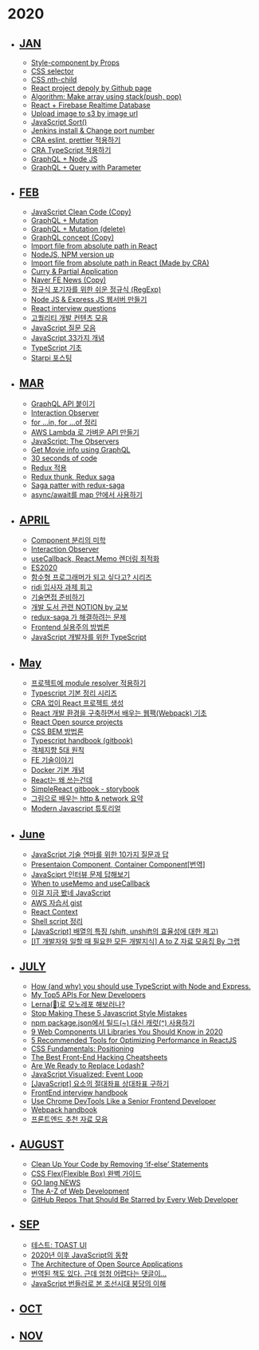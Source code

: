 # 2020

- ## [JAN](https://github.com/eomttt/studies/blob/master/2020/1.md)
  - [Style-component by Props](https://eomtttttt-develop.tistory.com/211)
  - [CSS selector](https://eomtttttt-develop.tistory.com/212)
  - [CSS nth-child](https://eomtttttt-develop.tistory.com/213)
  - [React project depoly by Github page](https://eomtttttt-develop.tistory.com/217)
  - [Algorithm: Make array using stack(push, pop)](https://eomtttttt-develop.tistory.com/218)
  - [React + Firebase Realtime Database](https://eomtttttt-develop.tistory.com/219)
  - [Upload image to s3 by image url](https://eomtttttt-develop.tistory.com/220)
  - [JavaScript Sort()](https://eomtttttt-develop.tistory.com/221)
  - [Jenkins install & Change port number](https://eomtttttt-develop.tistory.com/222)
  - [CRA eslint, prettier 적용하기](https://eomtttttt-develop.tistory.com/223)
  - [CRA TypeScript 적용하기](https://eomtttttt-develop.tistory.com/224)
  - [GraphQL + Node JS](https://eomtttttt-develop.tistory.com/225)
  - [GraphQL + Query with Parameter](https://eomtttttt-develop.tistory.com/226)

- ## [FEB](https://github.com/eomttt/studies/blob/master/2020/2.md)
  - [JavaScript Clean Code (Copy)](https://eomtttttt-develop.tistory.com/227)
  - [GraphQL + Mutation](https://eomtttttt-develop.tistory.com/228)
  - [GraphQL + Mutation (delete)](https://eomtttttt-develop.tistory.com/229)
  - [GraphQL concept (Copy)](https://eomtttttt-develop.tistory.com/230)
  - [Import file from absolute path in React](https://eomtttttt-develop.tistory.com/231)
  - [NodeJS, NPM version up](https://eomtttttt-develop.tistory.com/232)
  - [Import file from absolute path in React (Made by CRA)](https://eomtttttt-develop.tistory.com/233)
  - [Curry & Partial Application](https://eomtttttt-develop.tistory.com/234)
  - [Naver FE News (Copy)](https://eomtttttt-develop.tistory.com/235)
  - [정규식 포기자를 위한 쉬운 정규식 (RegExp)](https://eomtttttt-develop.tistory.com/236)
  - [Node JS & Express JS 웹서버 만들기](https://eomtttttt-develop.tistory.com/237)
  - [React interview questions](https://github.com/appear/reactjs-interview-questions-ko/blob/master/README.md)
  - [고퀄리티 개발 컨텐츠 모음](https://github.com/Integerous/goQuality-dev-contents)
  - [JavaScript 질문 모음](https://github.com/lydiahallie/javascript-questions/blob/master/ko-KR/README-ko_KR.md)
  - [JavaScript 33가지 개념](https://github.com/yjs03057/33-js-concepts)
  - [TypeScript 기초](https://velog.io/@velopert/typescript-basics)
  - [Starpi 포스팅](https://eomtttttt-develop.tistory.com/238)

- ## [MAR](https://github.com/eomttt/studies/blob/master/2020/3.md)
  - [GraphQL API 붙이기](https://eomtttttt-develop.tistory.com/239)
  - [Interaction Observer](https://velog.io/@eomttt/%EB%AC%B4%ED%95%9C-%EC%8A%A4%ED%81%AC%EB%A1%A4%EB%A7%81-Interaction-Observer-%ED%8D%BC%EC%98%B4)
  - [for ...in, for ...of 정리](https://velog.io/@eomttt/for-...in-for-...of-%EC%B0%A8%EC%9D%B4)
  - [AWS Lambda 로 가벼운 API 만들기](https://eomtttttt-develop.tistory.com/244)
  - [JavaScript: The Observers](https://velog.io/@eomttt/JavaScript-Observers)
  - [Get Movie info using GraphQL](https://velog.io/@eomttt/GraphQL-%EB%A1%9C-%EC%98%81%ED%99%94-%EC%A0%95%EB%B3%B4-%EA%B0%80%EC%A0%B8%EC%98%A4%EA%B8%B0)
  - [30 seconds of code](https://www.30secondsofcode.org/)
  - [Redux 적용](https://velog.io/@eomttt/Redux-%EC%A0%81%EC%9A%A9%ED%95%98%EA%B8%B0-%ED%95%A8%EC%88%98%ED%98%95-Class-%ED%98%95)
  - [Redux thunk, Redux saga](https://velog.io/@eomttt/Redux-%EC%A0%81%EC%9A%A9%ED%95%98%EA%B8%B0-Thunk-Saga)
  - [Saga patter with redux-saga](https://so-so.dev/pattern/saga-pattern-with-redux-saga/?fbclid=IwAR1wQKQ1f7Fa-0CWwcTYNnqszOQI9TWlZDA6_B--Wv6YBXNzTsMlpZsDO98)
  - [async/await를 map 안에서 사용하기](https://velog.io/@yhe228/ayncawait%EB%A5%BC-map%EC%95%88%EC%97%90%EC%84%9C-%EC%9D%B4%EC%9A%A9%ED%95%98%EB%A0%A4%EB%A9%B4)

- ## [APRIL](https://github.com/eomttt/studies/blob/master/2020/4.md)
  - [Component 분리의 미학](https://vallista.kr/2020/03/29/Component-%EB%B6%84%EB%A6%AC%EC%9D%98-%EB%AF%B8%ED%95%99/)
  - [Interaction Observer](https://velog.io/@yejinh/Intersection-Observer%EB%A1%9C-%EB%AC%B4%ED%95%9C-%EC%8A%A4%ED%81%AC%EB%A1%A4-%EA%B5%AC%ED%98%84%ED%95%98%EA%B8%B0)
  - [useCallback, React.Memo 렌더링 최적화](https://velog.io/@yejinh/useCallback%EA%B3%BC-React.Memo%EC%9D%84-%ED%86%B5%ED%95%9C-%EB%A0%8C%EB%8D%94%EB%A7%81-%EC%B5%9C%EC%A0%81%ED%99%94)
  - [ES2020](https://ui.toast.com/weekly-pick/ko_20200409/?fbclid=IwAR2YWdr8_lOegZflaJSdAfG9nuTApDd3wNvRLmvA-KmNXNQhoNPzDUDqByo)
  - [함수형 프로그래머가 되고 싶다고? 시리즈](https://fedevelopers.github.io/tech.description/%ED%95%A8%EC%88%98%ED%98%95-%ED%94%84%EB%A1%9C%EA%B7%B8%EB%9E%98%EB%A8%B8%EA%B0%80-%EB%90%98%EA%B3%A0-%EC%8B%B6%EB%8B%A4%EA%B3%A0-(Part-1)/)
  - [ridi 입사자 과제 회고](https://velog.io/@eomttt/RIDI-%EC%9E%85%EC%82%AC%EC%9E%90-%EA%B3%BC%EC%A0%9C-%ED%9A%8C%EA%B3%A0)
  - [기술면접 준비하기](https://velog.io/@hygoogi/%EA%B8%B0%EC%88%A0%EB%A9%B4%EC%A0%91-%EC%A4%80%EB%B9%84%ED%95%98%EA%B8%B0)
  - [개발 도서 관련 NOTION by 교보](https://www.notion.so/IT-by-85b693f175a74991a363f779a6d3c032)
  - [redux-saga 가 해결하려는 문제](https://min9nim.github.io/2020/04/redux-saga/)
  - [Frontend 실용주의 방법론](https://peter-cho.gitbook.io/book/)
  - [JavaScript 개발자를 위한 TypeScript](https://ahnheejong.gitbook.io/ts-for-jsdev/)

- ## [May](https://github.com/eomttt/studies/blob/master/2020/5.md)
  - [프로젝트에 module resolver 적용하기](https://medium.com/react-native-seoul/%ED%94%84%EB%A1%9C%EC%A0%9D%ED%8A%B8%EC%97%90-module-resolver-%EC%A0%81%EC%9A%A9%ED%95%98%EA%B8%B0-b28f607fd0bb)
  - [Typescript 기본 정리 시리즈](https://velog.io/@denmark-banana/TypeScript-%EB%B3%80%EC%88%98-%EC%84%A0%EC%96%B8%EA%B3%BC-%EA%B8%B0%EB%B3%B8-%ED%83%80%EC%9E%85)
  - [CRA 없이 React 프로젝트 생성](https://leehwarang.github.io/2019/08/20/react_setting.html)
  - [React 개발 환경을 구축하면서 배우는 웹팩(Webpack) 기초](https://velog.io/@jeff0720/React-%EA%B0%9C%EB%B0%9C-%ED%99%98%EA%B2%BD%EC%9D%84-%EA%B5%AC%EC%B6%95%ED%95%98%EB%A9%B4%EC%84%9C-%EB%B0%B0%EC%9A%B0%EB%8A%94-Webpack-%EA%B8%B0%EC%B4%88)
  - [React Open source projects](https://medium.mybridge.co/22-amazing-open-source-react-projects-cb8230ec719f)
  - [CSS BEM 방법론](https://nykim.work/15)
  - [Typescript handbook (gitbook)](https://typescript-kr.github.io/)
  - [객체지향 5대 원칙](https://velog.io/@lsb156/%EA%B0%9D%EC%B2%B4%EC%A7%80%ED%96%A5-%EA%B0%9C%EB%B0%9C-5%EB%8C%80-%EC%9B%90%EC%B9%99-SOLID)
  - [FE 기술이야기](https://velog.io/@jay/SSR-CSR-101)
  - [Docker 기본 개념](https://deveric.tistory.com/m/101?category=387263)
  - [React는 왜 쓰는건데](https://velog.io/@wooder2050/%EB%A6%AC%EC%95%A1%ED%8A%B8React%EB%8A%94-%EC%99%9C-%EC%93%B0%EB%8A%94-%EA%B1%B4%EB%8D%B0)
  - [SimpleReact gitbook - storybook](https://simplereact.gitbook.io/simplereact/storybook)
  - [그림으로 배우는 http & network 요약](https://velog.io/@ljinsk3/01.-%EC%9B%B9%EA%B3%BC-%EB%84%A4%ED%8A%B8%EC%9B%8C%ED%81%AC%EC%9D%98-%EA%B8%B0%EB%B3%B8)
  - [Modern Javascript 튜토리얼](https://github.com/devJang/developer-roadmap/blob/master/readme.md)

- ## [June](https://github.com/eomttt/studies/blob/master/2020/6.md)
  - [JavaScript 기술 연마를 위한 10가지 질문과 답](https://typeofnan.dev/10-javascript-quiz-questions-and-answers/)
  - [Presentaion Component, Container Component[번역]](https://blueshw.github.io/2017/06/26/presentaional-component-container-component/)
  - [JavaSciprt 인터뷰 문제 답해보기](https://velog.io/@jakeseo_me/%ED%94%84%EB%A1%A0%ED%8A%B8%EC%97%94%EB%93%9C-%EC%9D%B8%ED%84%B0%EB%B7%B0-%EB%AC%B8%EC%A0%9C-%EB%8B%B5%ED%95%B4%EB%B3%B4%EA%B8%B0-1)
  - [When to useMemo and useCallback](https://ideveloper2.dev/blog/2019-06-14--when-to-use-memo-and-use-callback/)
  - [이걸 지금 봤네 JavaScript](https://velog.io/@jakeseo_me/%EB%82%98%EB%A7%8C-%EB%AA%B0%EB%9E%90%EB%8D%98-JS-script-%ED%83%9C%EA%B7%B8%EC%97%90-%EB%8C%80%ED%95%B4)
  - [AWS 자습서 gist](https://gist.github.com/serithemage/9993400aa483c95ade954a1e36b1004b)
  - [React Context](https://www.daleseo.com/react-context/)
  - [Shell script 정리](https://blog.gaerae.com/2015/01/bash-hello-world.html?m=1)
  - [[JavaScript] 배열의 특징 (shift, unshift의 효율성에 대한 제고)](https://woomin.netlify.app/Posts/2020-06-15-shift-unshift/)
  - [[IT 개발자와 일할 때 필요한 모든 개발지식] A to Z 자료 모음집 By 그랩](https://www.grabbing.me/IT-A-to-Z-By-1e1fbc981b7c4c03ac44943085ac8304)

- ## [JULY](https://github.com/eomttt/studies/blob/master/2020/7.md)
  - [How (and why) you should use TypeScript with Node and Express.](https://medium.com/javascript-in-plain-english/typescript-with-node-and-express-js-why-when-and-how-eb6bc73edd5d)
  - [My Top5 APIs For New Developers](https://medium.com/swlh/my-top-5-apis-for-new-developers-5191031da102)
  - [Lerna(🐉)로 모노레포 해보러나?](https://medium.com/jung-han/lerna-%EB%A1%9C-%EB%AA%A8%EB%85%B8%EB%A0%88%ED%8F%AC-%ED%95%B4%EB%B3%B4%EB%9F%AC%EB%82%98-34c8e008106a)
  - [Stop Making These 5 Javascript Style Mistakes](https://medium.com/the-dev-caf%C3%A9/stop-making-these-5-javascript-style-mistakes-7b352e1b47e3)
  - [npm package.json에서 틸드(~) 대신 캐럿(^) 사용하기](https://blog.outsider.ne.kr/1041)
  - [9 Web Components UI Libraries You Should Know in 2020](https://blog.bitsrc.io/9-web-component-ui-libraries-you-should-know-in-2019-9d4476c3f103)
  - [5 Recommended Tools for Optimizing Performance in ReactJS](https://blog.bitsrc.io/5-recommended-tools-for-optimizing-performance-in-reactjs-29eb2a3ec46d)
  - [CSS Fundamentals: Positioning](https://itnext.io/css-fundamentals-positioning-b0d60a0fdd3b)
  - [The Best Front-End Hacking Cheatsheets](https://medium.com/better-programming/modern-frontend-hacking-cheatsheets-df9c2566c72a)
  - [Are We Ready to Replace Lodash?](https://medium.com/swlh/are-we-ready-to-replace-lodash-60cd651f6c58)
  - [JavaScript Visualized: Event Loop](https://dev.to/lydiahallie/javascript-visualized-event-loop-3dif)
  - [[JavaScript] 요소의 절대좌표 상대좌표 구하기](https://mommoo.tistory.com/85)
  - [FrontEnd interview handbook](https://yangshun.github.io/front-end-interview-handbook/kr/html-questions/)
  - [Use Chrome DevTools Like a Senior Frontend Developer](https://medium.com/javascript-in-plain-english/use-chrome-devtools-like-a-senior-frontend-developer-99a4740674)
  - [Webpack handbook](https://joshua1988.github.io/webpack-guide/)
  - [프론트엔드 추천 자료 모음](https://velog.io/@ansrjsdn/%ED%94%84%EB%A1%A0%ED%8A%B8%EC%97%94%EB%93%9C-%EC%B6%94%EC%B2%9C-%EC%9E%90%EB%A3%8C-%EB%AA%A8%EC%9D%8C)

- ## [AUGUST](https://github.com/eomttt/studies/blob/master/2020/8.md)
  - [Clean Up Your Code by Removing ‘if-else’ Statements](https://medium.com/fedever/clean-up-your-code-by-removing-if-else-statements-31102fe3b083)
  - [CSS Flex(Flexible Box) 완벽 가이드](https://heropy.blog/2018/11/24/css-flexible-box/)
  - [GO lang NEWS](https://github.com/golangkorea/golang-news)
  - [The A-Z of Web Development](https://dev.to/desoga/the-a-z-of-web-development-5ge6)
  - [GitHub Repos That Should Be Starred by Every Web Developer](https://medium.com/better-programming/github-repos-that-should-be-starred-by-every-web-developer-e9eaa244810e)

- ## [SEP](https://github.com/eomttt/studies/blob/master/2020/9.md)
    - [테스트: TOAST UI](https://ui.toast.com/fe-guide/ko_TEST/)
    - [2020년 이후 JavaScript의 동향](https://d2.naver.com/helloworld/8257914)
    - [The Architecture of Open Source Applications](https://aosabook.org/en/index.html)
    - [번역된 책도 있다. 근데 엄청 어렵다는 댓글이...](https://www.aladin.co.kr/shop/wproduct.aspx?start=short&ItemId=58740186)
    - [JavaScript 번들러로 본 조선시대 붕당의 이해](https://wormwlrm.github.io/2020/08/12/History-of-JavaScript-Modules-and-Bundlers.html)

- ## [OCT](https://github.com/eomttt/studies/blob/master/2020/10.md)

- ## [NOV](https://github.com/eomttt/studies/blob/master/2020/11.md)
